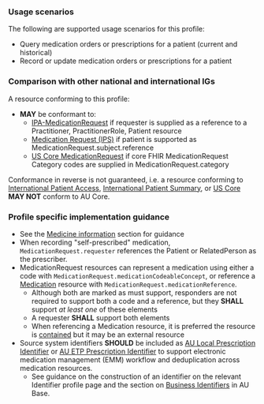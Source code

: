 ### Usage scenarios

The following are supported usage scenarios for this profile:

- Query medication orders or prescriptions for a patient (current and historical)
- Record or update medication orders or prescriptions for a patient


### Comparison with other national and international IGs

A resource conforming to this profile:
- **MAY** be conformant to:
  - [IPA-MedicationRequest](http://hl7.org/fhir/uv/ipa/StructureDefinition/ipa-medicationrequest) if requester is supplied as a reference to a Practitioner, PractitionerRole, Patient resource
  - [Medication Request (IPS)](http://hl7.org/fhir/uv/ips/StructureDefinition/MedicationRequest-uv-ips) if patient is supported as MedicationRequest.subject.reference
  - [US Core MedicationRequest](http://hl7.org/fhir/us/core/StructureDefinition/us-core-medicationrequest) if core FHIR MedicationRequest Category codes are supplied in MedicationRequest.category

Conformance in reverse is not guaranteed, i.e. a resource conforming to [International Patient Access](https://build.fhir.org/ig/HL7/fhir-ipa), [International Patient Summary](http://build.fhir.org/ig/HL7/fhir-ips), or [US Core](http://hl7.org/fhir/us/core) **MAY NOT** conform to AU Core.


### Profile specific implementation guidance
- See the [Medicine information](general-guidance.html#medicine-information) section for guidance 
- When recording "self-prescribed" medication, `MedicationRequest.requester` references the Patient or RelatedPerson as the prescriber.
- MedicationRequest resources can represent a medication using either a code with `MedicationRequest.medicationCodeableConcept`, or reference a [Medication](http://hl7.org/fhir/R4/medication.html) resource with `MedicationRequest.medicationReference`.
  - Although both are marked as must support, responders are not required to support both a code and a reference, but they **SHALL** support *at least one* of these elements
  - A requester **SHALL** support both elements
  - When referencing a Medication resource, it is preferred the resource is [contained](http://hl7.org/fhir/R4/references.html#contained) but it may be an external resource
- Source system identifiers **SHOULD** be included as [AU Local Prescription Identifier](http://build.fhir.org/ig/hl7au/au-fhir-base/StructureDefinition-au-localprescriptionidentifier.html) or [AU ETP Prescription Identifier](http://build.fhir.org/ig/hl7au/au-fhir-base/StructureDefinition-au-etpprescriptionidentifier.html) to support electronic medication management (EMM) workflow and deduplication across medication resources.
  - See guidance on the construction of an identifier on the relevant Identifier profile page and the section on [Business Identifiers](https://build.fhir.org/ig/hl7au/au-fhir-base/guidance.html#business-identifiers) in AU Base.